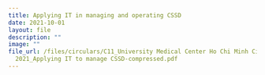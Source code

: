 ```yaml
---
title: Applying IT in managing and operating CSSD
date: 2021-10-01
layout: file
description: ""
image: ""
file_url: /files/circulars/C11_University Medical Center Ho Chi Minh City_SHM
  2021_Applying IT to manage CSSD-compressed.pdf
---
```

